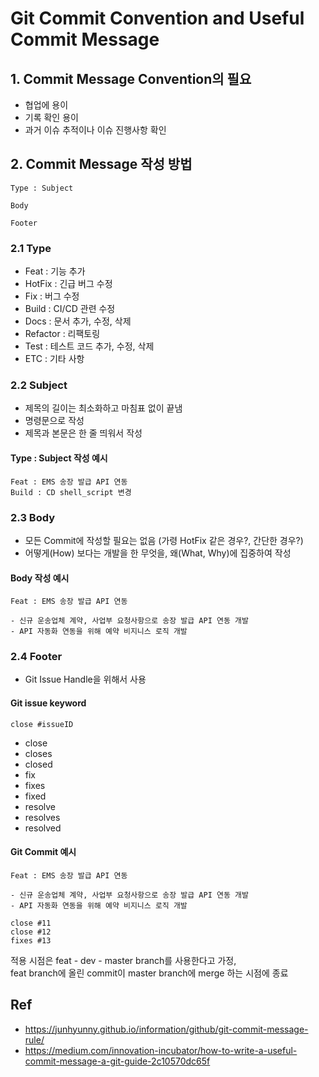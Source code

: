 # Git Commit Convention and Useful Commit Message


## 1. Commit Message Convention의 필요
* 협업에 용이
* 기록 확인 용이
* 과거 이슈 추적이나 이슈 진행사항 확인  


## 2. Commit Message 작성 방법
```
Type : Subject

Body

Footer
```

### 2.1 Type
* Feat : 기능 추가
* HotFix : 긴급 버그 수정
* Fix : 버그 수정
* Build : CI/CD 관련 수정
* Docs : 문서 추가, 수정, 삭제
* Refactor : 리팩토링
* Test : 테스트 코드 추가, 수정, 삭제
* ETC : 기타 사항

### 2.2 Subject
* 제목의 길이는 최소화하고 마침표 없이 끝냄
* 명령문으로 작성
* 제목과 본문은 한 줄 띄워서 작성

#### Type : Subject 작성 예시
```
Feat : EMS 송장 발급 API 연동
Build : CD shell_script 변경
```



### 2.3 Body
* 모든 Commit에 작성할 필요는 없음
  (가령 HotFix 같은 경우?, 간단한 경우?)
* 어떻게(How) 보다는 개발을 한 무엇을, 왜(What, Why)에 집중하여 작성

#### Body 작성 예시
```
Feat : EMS 송장 발급 API 연동

- 신규 운송업체 계약, 사업부 요청사항으로 송장 발급 API 연동 개발
- API 자동화 연동을 위해 예약 비지니스 로직 개발 
```


### 2.4 Footer
* Git Issue Handle을 위해서 사용

#### Git issue keyword
```
close #issueID
```
* close
* closes
* closed
* fix
* fixes
* fixed
* resolve
* resolves
* resolved

#### Git Commit 예시
```
Feat : EMS 송장 발급 API 연동

- 신규 운송업체 계약, 사업부 요청사항으로 송장 발급 API 연동 개발
- API 자동화 연동을 위해 예약 비지니스 로직 개발

close #11 
close #12
fixes #13
```
적용 시점은 feat - dev - master branch를 사용한다고 가정,  
feat branch에 올린 commit이 master branch에 merge 하는 시점에 종료



## Ref
* https://junhyunny.github.io/information/github/git-commit-message-rule/
* https://medium.com/innovation-incubator/how-to-write-a-useful-commit-message-a-git-guide-2c10570dc65f